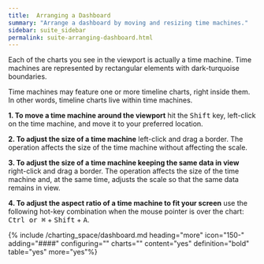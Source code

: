 ```yaml
---
title:  Arranging a Dashboard
summary: "Arrange a dashboard by moving and resizing time machines."
sidebar: suite_sidebar
permalink: suite-arranging-dashboard.html
---
```


Each of the charts you see in the <a data-toggle="tooltip" data-original-title="{{site.data.charting_space.viewport}}">viewport</a> is actually a <a data-toggle="tooltip" data-original-title="{{site.data.charting_space.time_machine}}">time machine</a>. Time machines are represented by rectangular elements with dark-turquoise boundaries.

Time machines may feature one or more <a data-toggle="tooltip" data-original-title="{{site.data.charting_space.timeline_chart}}">timeline charts</a>, right inside them. In other words, timeline charts live within time machines.

**1. To move a time machine around the viewport** hit the <kbd>Shift</kbd> key, left-click on the time machine, and move it to your preferred location.

**2. To adjust the size of a time machine** left-click and drag a border. The operation affects the size of the time machine without affecting the scale.

**3. To adjust the size of a time machine keeping the same data in view** right-click and drag a border. The operation affects the size of the time machine and, at the same time, adjusts the scale so that the same data remains in view.

**4. To adjust the aspect ratio of a time machine to fit your screen** use the following hot-key combination when the mouse pointer is over the chart: <kbd>Ctrl or &#8984;</kbd> + <kbd>Shift</kbd> + <kbd>A</kbd>.

{% include /charting_space/dashboard.md heading="more" icon="150-" adding="####" configuring="" charts="" content="yes" definition="bold" table="yes" more="yes"%}